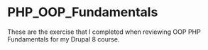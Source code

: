 # PHP_OOP_Fundamentals
These are the exercise that I completed when reviewing OOP PHP Fundamentals for my Drupal 8 course.
